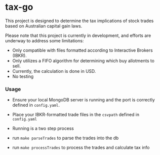 # tax-go

This project is designed to determine the tax implications of stock trades based on Australian capital gain laws.

Please note that this project is currently in development, and efforts are underway to address some limitations:
- Only compatible with files formatted according to Interactive Brokers (IBKR).
- Only utilizes a FIFO algorithm for determining which buy allotments to sell.
- Currently, the calculation is done in USD.
- No testing

### Usage
- Ensure your local MongoDB server is running and the port is correctly defined in `config.yaml`.
- Place your IBKR-formatted trade files in the `csvpath` defined in `config.yaml`

- Running is a two step process
- run `make parseTrades` to parse the trades into the db
- run  `make processTrades` to process the trades and calculate tax info